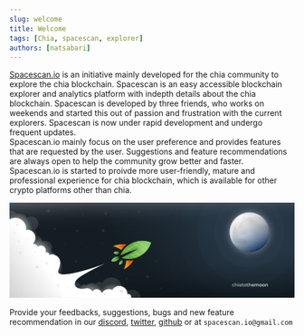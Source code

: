 ```yaml
---
slug: welcome
title: Welcome
tags: [Chia, spacescan, explorer]
authors: [natsabari]
---
```


[Spacescan.io](https://www.spacescan.io/) is an initiative mainly developed for the chia community to explore the chia blockchain. Spacescan is an easy accessible blockchain explorer and analytics platform with indepth details about the chia blockchain. Spacescan is developed by three friends, who works on weekends and started this out of passion and frustration 
with the current explorers. Spacescan is now under rapid development and undergo frequent updates.  
Spacescan.io mainly focus on the user preference and provides features that are requested by the user.
Suggestions and feature recommendations are always open to help the community grow better and faster. 
Spacescan.io is started to proivde more user-friendly, mature and professional experience for chia blockchain, which is 
available for other crypto platforms other than chia.  

![Chiatothemoon Plushie](./chiatothemoon.jpg)

Provide your feedbacks, suggestions, bugs and new feature recommendation in our [discord](https://discord.com/invite/Bb4sj3Bg9P), [twitter](https://twitter.com/spacescan_io), [github](https://github.com/spacescan-io/web/issues) or at `spacescan.io@gmail.com` 
